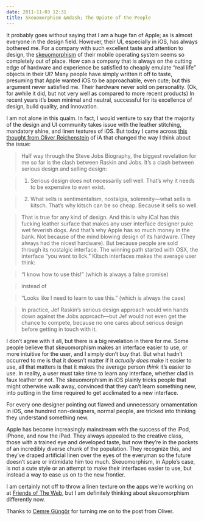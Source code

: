 ```yaml
---
date: 2011-11-03 12:31
title: Skeuomorphism &mdash; The Opiate of the People
---
```


It probably goes without saying that I am a huge fan of Apple; as is almost everyone in the design field. However, their UI, especially in iOS, has always bothered me. For a company with such excellent taste and attention to design, the [skeuomorphism](http://en.wikipedia.org/wiki/Skeuomorph "Skeuomorph on Wikipedia") of their mobile operating system seems so completely out of place. How can a company that is always on the cutting edge of hardware and experience be satisfied to cheaply emulate “real life” objects in their UI? Many people have simply written it off to taste, presuming that Apple wanted iOS to be approachable, even cute; but this argument never satisfied me. Their hardware never sold on personality. (Ok, for awhile it did, but not very well as compared to more recent products) In recent years it’s been minimal and neutral, successful for its excellence of design, build quality, and innovation.

I am not alone in this qualm. In fact, I would venture to say that the majority of the design and UI community takes issue with the leather stitching, mandatory shine, and linen textures of iOS. But today I came across [this thought from Oliver Reichenstein](https://plus.google.com/115711522874757126523/posts/Bfbd62gjxwf) of iA that changed the way I think about the issue:

>Half way through the Steve Jobs Biography, the biggest revelation for me so far is the clash between Raskin and Jobs. It’s a clash between serious design and selling design:

>1. Serious design does not necessarily sell well. That’s why it needs to be expensive to even exist.

>2. What sells is sentimentalism, nostalgia, solemnity—what sells is kitsch. That’s why kitsch can be so cheap. Because it sells so well.

>That is true for any kind of design. And this is why iCal has this fucking leather surface that makes any user interface designer puke wet feverish dogs. And that’s why Apple has so much money in the bank. Not because of the mind blowing design of its hardware. (They always had the nicest hardware). But because people are sold through its nostalgic interface. The winning path started with OSX, the interface “you want to lick.” Kitsch interfaces makes the average user think:

>“I know how to use this!” (which is always a false promise)

>instead of

>“Looks like I need to learn to use this.” (which is always the case)

>In practice, Jef Raskin’s serious design approach would win hands down against the Jobs approach—but Jef would not even get the chance to compete, because no one cares about serious design before getting in touch with it.


I don’t agree with it all, but there is a big revelation in there for me. Some people believe that skeuomorphism makes an interface easier to use, or more intuitive for the user, and I simply don’t buy that. But what hadn’t occurred to me is that it doesn’t matter if it _actually does_ make it easier to use, all that matters is that it makes the average person _think_ it’s easier to use. In reality, a user must take time to learn any interface, whether clad in faux leather or not. The skeuomorphism in iOS plainly tricks people that might otherwise walk away, convinced that they can’t learn something new, into putting in the time required to get acclimated to a new interface.

For every one designer pointing out flawed and unnecessary ornamentation in iOS, one hundred non-designers, normal people, are tricked into thinking they understand something new.

Apple has become increasingly mainstream with the success of the iPod, iPhone, and now the iPad. They always appealed to the creative class, those with a trained eye and developed taste, but now they’re in the pockets of an incredibly diverse chunk of the population. They recognize this, and they’ve draped artificial linen over the eyes of the everyman so the future doesn’t scare or intimidate him too much. Skeuomorphism, in Apple’s case, is not a cute style or an attempt to make their interfaces easier to use, but instead a way to ease us on to the new frontier.

I am certainly not off to throw a linen texture on the apps we’re working on at [Friends of The Web](http://www.friendsoftheweb.com "Friends of The Web"), but I am definitely thinking about skeuomorphism differently now.

Thanks to [Cemre Güngör](http://twitter.com/gem_ray) for turning me on to the post from Oliver.


